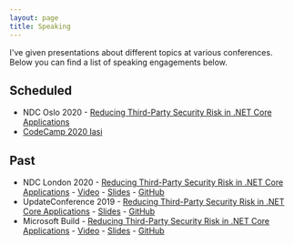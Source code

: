 ```yaml
---
layout: page
title: Speaking
---
```


I've given presentations about different topics at various conferences. Below you can find a list of speaking engagements below.

## Scheduled

- NDC Oslo 2020 - [Reducing Third-Party Security Risk in .NET Core Applications](https://ndcoslo.com/talk/reducing-third-party-security-risk-in-net-core-applications/)
- [CodeCamp 2020 Iasi](https://codecamp.ro/iasi#speakers) 

## Past

- NDC London 2020 - [Reducing Third-Party Security Risk in .NET Core Applications](https://ndc-london.com/talk/reducing-third-party-security-risk-in-net-core-applications/) - [Video]() - [Slides]() - [GitHub]()
- UpdateConference 2019 - [Reducing Third-Party Security Risk in .NET Core Applications](https://www.updateconference.net/en/2019/speaker/niels-tanis) - [Slides](https://github.com/nielstanis/updateconf2019/blob/master/Slides/UpdateConferenceFinal.pdf) - [GitHub](https://github.com/nielstanis/updateconf2019/)
- Microsoft Build - [Reducing Third-Party Security Risk in .NET Core Applications]() - [Video]() - [Slides]() - [GitHub]()
